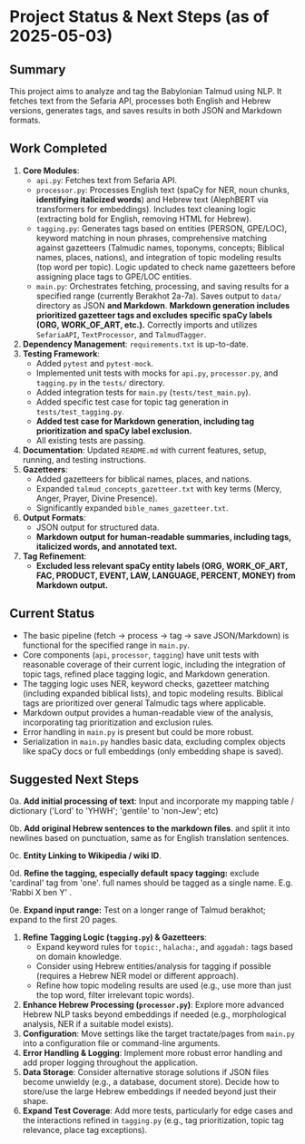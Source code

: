 # Project Status & Next Steps (as of 2025-05-03)

## Summary

This project aims to analyze and tag the Babylonian Talmud using NLP. It fetches text from the Sefaria API, processes both English and Hebrew versions, generates tags, and saves results in both JSON and Markdown formats.

## Work Completed

1.  **Core Modules**:
    *   `api.py`: Fetches text from Sefaria API.
    *   `processor.py`: Processes English text (spaCy for NER, noun chunks, **identifying italicized words**) and Hebrew text (AlephBERT via transformers for embeddings). Includes text cleaning logic (extracting bold for English, removing HTML for Hebrew).
    *   `tagging.py`: Generates tags based on entities (PERSON, GPE/LOC), keyword matching in noun phrases, comprehensive matching against gazetteers (Talmudic names, toponyms, concepts; Biblical names, places, nations), and integration of topic modeling results (top word per topic). Logic updated to check name gazetteers before assigning place tags to GPE/LOC entities.
    *   `main.py`: Orchestrates fetching, processing, and saving results for a specified range (currently Berakhot 2a-7a). Saves output to `data/` directory as JSON **and Markdown**. **Markdown generation includes prioritized gazetteer tags and excludes specific spaCy labels (ORG, WORK_OF_ART, etc.).** Correctly imports and utilizes `SefariaAPI`, `TextProcessor`, and `TalmudTagger`.
2.  **Dependency Management**: `requirements.txt` is up-to-date.
3.  **Testing Framework**:
    *   Added `pytest` and `pytest-mock`.
    *   Implemented unit tests with mocks for `api.py`, `processor.py`, and `tagging.py` in the `tests/` directory.
    *   Added integration tests for `main.py` (`tests/test_main.py`).
    *   Added specific test case for topic tag generation in `tests/test_tagging.py`.
    *   **Added test case for Markdown generation, including tag prioritization and spaCy label exclusion.**
    *   All existing tests are passing.
4.  **Documentation**: Updated `README.md` with current features, setup, running, and testing instructions.
5.  **Gazetteers**:
    *   Added gazetteers for biblical names, places, and nations.
    *   Expanded `talmud_concepts_gazetteer.txt` with key terms (Mercy, Anger, Prayer, Divine Presence).
    *   Significantly expanded `bible_names_gazetteer.txt`.
6.  **Output Formats**:
    *   JSON output for structured data.
    *   **Markdown output for human-readable summaries, including tags, italicized words, and annotated text.**
7.  **Tag Refinement**:
    *   **Excluded less relevant spaCy entity labels (ORG, WORK_OF_ART, FAC, PRODUCT, EVENT, LAW, LANGUAGE, PERCENT, MONEY) from Markdown output.**

## Current Status

*   The basic pipeline (fetch -> process -> tag -> save JSON/Markdown) is functional for the specified range in `main.py`.
*   Core components (`api`, `processor`, `tagging`) have unit tests with reasonable coverage of their current logic, including the integration of topic tags, refined place tagging logic, and Markdown generation.
*   The tagging logic uses NER, keyword checks, gazetteer matching (including expanded biblical lists), and topic modeling results. Biblical tags are prioritized over general Talmudic tags where applicable.
*   Markdown output provides a human-readable view of the analysis, incorporating tag prioritization and exclusion rules.
*   Error handling in `main.py` is present but could be more robust.
*   Serialization in `main.py` handles basic data, excluding complex objects like spaCy docs or full embeddings (only embedding shape is saved).

## Suggested Next Steps

0a. **Add initial processing of text**: Input and incorporate my mapping table / dictionary ('Lord' to 'YHWH'; 'gentile' to 'non-Jew'; etc)

0b. **Add original Hebrew sentences to the markdown files**. and split it into newlines based on punctuation, same as for English translation sentences.

0c. **Entity Linking to Wikipedia / wiki ID**.

0d. **Refine the tagging, especially default spacy tagging:** exclude 'cardinal' tag from 'one'. full names should be tagged as a single name. E.g. 'Rabbi X ben Y' .

0e. **Expand input range:** Test on a longer range of Talmud berakhot; expand to the first 20 pages.

1. **Refine Tagging Logic (`tagging.py`) & Gazetteers**:
    *   Expand keyword rules for `topic:`, `halacha:`, and `aggadah:` tags based on domain knowledge.
    *   Consider using Hebrew entities/analysis for tagging if possible (requires a Hebrew NER model or different approach).
    *   Refine how topic modeling results are used (e.g., use more than just the top word, filter irrelevant topic words).
2.  **Enhance Hebrew Processing (`processor.py`)**: Explore more advanced Hebrew NLP tasks beyond embeddings if needed (e.g., morphological analysis, NER if a suitable model exists).
3.  **Configuration**: Move settings like the target tractate/pages from `main.py` into a configuration file or command-line arguments.
4.  **Error Handling & Logging**: Implement more robust error handling and add proper logging throughout the application.
5.  **Data Storage**: Consider alternative storage solutions if JSON files become unwieldy (e.g., a database, document store). Decide how to store/use the large Hebrew embeddings if needed beyond just their shape.
6.  **Expand Test Coverage**: Add more tests, particularly for edge cases and the interactions refined in `tagging.py` (e.g., tag prioritization, topic tag relevance, place tag exceptions).
